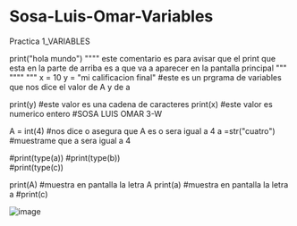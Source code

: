# Sosa-Luis-Omar-Variables
Practica 1_VARIABLES 

print("hola mundo") 
""""
este comentario es para avisar que el print que esta en la parte
de arriba es a que va a aparecer 
en la pantalla principal
"""
""""
"""
x = 10 
y = "mi calificacion final"
#este es un prgrama de variables que nos dice el valor de A y de a

print(y) #este valor es una cadena de caracteres 
print(x) #este valor es numerico entero                 #SOSA LUIS OMAR 3-W

A = int(4) #nos dice o asegura que A es o sera igual a 4 
a =str("cuatro") #muestrame que a sera igual a 4 


#print(type(a))
#print(type(b))           
#print(type(c))

print(A) #muestra en pantalla la letra A 
print(a) #muestra en pantalla la letra a
#print(c) 


![image](https://github.com/user-attachments/assets/88289cda-66db-4077-9522-3ec7677df656)


